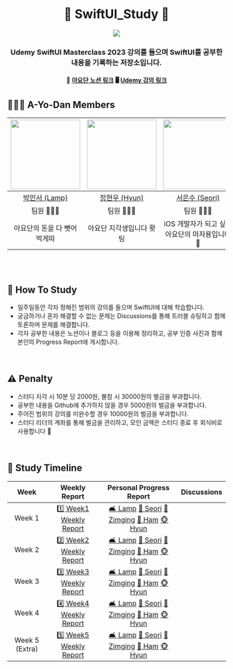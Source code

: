 <div align=center>

# :apple: SwiftUI_Study :apple:

![](https://github.com/A-Yo-Dan/SwiftUI_Study/assets/80394340/6e8ee0ce-7146-484f-bff6-46363b44fe93)
### Udemy SwiftUI Masterclass 2023 강의를 들으며 SwiftUI를 공부한 내용을 기록하는 저장소입니다.
#### 👀 [아요단 노션 링크](https://somanyfranks.notion.site/A-Yo-Dan-a7ae29b0509c442a9993f4821034bf19?pvs=4)     🖥️ [Udemy 강의 링크](https://www.udemy.com/course/swiftui-masterclass-course-ios-development-with-swift/)

</div>

## :people_holding_hands: A-Yo-Dan Members

<div align=center>

<img width="160px" src="https://avatars.githubusercontent.com/u/125115284?v=4"/> | <img width="160px" src="https://avatars.githubusercontent.com/u/100191598?v="/> | <img width="160px" src="https://avatars.githubusercontent.com/u/87434861?v=4"/> | <img width="160px" src="https://avatars.githubusercontent.com/u/80394340?v=4"/> | <img width="160px" src="https://avatars.githubusercontent.com/u/106726862?v=4"/> |
|:-----:|:-----:|:-----:|:-----:|:-----:|
|[박민서 (Lamp)](https://github.com/FpRaArNkK)|[정현우 (Hyun)](https://github.com/iHyunWoo)|[서은수 (Seori)](https://github.com/EunsuSeo01)|[이유진 (Zimging)](https://github.com/youz2me)|[이재혁 (Ham)](https://github.com/hamgui-2022)|
|팀원 👨🏻‍💻|팀원 👨🏻‍💻|팀원 👩🏻‍💻|팀원 👩🏻‍💻|팀장 👨🏻‍💻|
|아요단의 돈을 다 뺏어먹게따|아요단 지각생입니다 홧팅|iOS 개발자가 되고 싶은 아요단의 마자용입니다 🫡|아요단 짱이 되겠습니다 👊|아요단평생가.|

</div>
<br><br>

## :triangular_flag_on_post: How To Study
- 일주일동안 각자 정해진 범위의 강의를 들으며 SwiftUI에 대해 학습합니다.
- 궁금하거나 혼자 해결할 수 없는 문제는 Discussions를 통해 트러블 슈팅하고 함께 토론하며 문제를 해결합니다.
- 각자 공부한 내용은 노션이나 블로그 등을 이용해 정리하고, 공부 인증 사진과 함께 본인의 Progress Report에 게시합니다.
<br><br><br>

## :warning: Penalty
- 스터디 지각 시 10분 당 2000원, 불참 시 30000원의 벌금을 부과합니다.
- 공부한 내용을 Github에 추가하지 않을 경우 5000원의 벌금을 부과합니다.
- 주어진 범위의 강의를 미완수할 경우 10000원의 벌금을 부과합니다.
- 스터디 리더의 계좌를 통해 벌금을 관리하고, 모인 금액은 스터디 종료 후 회식비로 사용합니다 🍗
<br><br><br>

## :memo: Study Timeline
<div align=center>
  
|Week|Weekly Report|Personal Progress Report|Discussions|
|:-----:|:-----:|:-----:|:-----:|
| Week 1 |  [1️⃣ Week1 Weekly Report](https://github.com/A-Yo-Dan/SwiftUI_Study/issues/17)  |   [🛋️ Lamp](https://github.com/A-Yo-Dan/SwiftUI_Study/issues/20) [🦅 Seori](https://github.com/A-Yo-Dan/SwiftUI_Study/issues/18)  [👾 Zimging](https://github.com/A-Yo-Dan/SwiftUI_Study/issues/21)  [🐹 Ham](https://github.com/A-Yo-Dan/SwiftUI_Study/issues/22) [🐵 Hyun](https://github.com/A-Yo-Dan/SwiftUI_Study/issues/26) | |
| Week 2 |  [2️⃣ Week2 Weekly Report]()  |   [🛋️ Lamp]() [🦅 Seori]()  [👾 Zimging]()  [🐹 Ham]() [🐵 Hyun]() | |
| Week 3 |  [3️⃣ Week3 Weekly Report]()  |   [🛋️ Lamp]() [🦅 Seori]()  [👾 Zimging]()  [🐹 Ham]() [🐵 Hyun]() | |
| Week 4 |  [4️⃣ Week4 Weekly Report]()  |   [🛋️ Lamp]() [🦅 Seori]()  [👾 Zimging]()  [🐹 Ham]() [🐵 Hyun]() | |
| Week 5 (Extra) |  [5️⃣ Week5 Weekly Report]()  |   [🛋️ Lamp]() [🦅 Seori]()  [👾 Zimging]()  [🐹 Ham]() [🐵 Hyun]() | |
</div>
